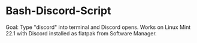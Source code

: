 # Bash-Discord-Script
Goal: Type "discord" into terminal and Discord opens.
Works on Linux Mint 22.1 with Discord installed as flatpak from Software Manager.
